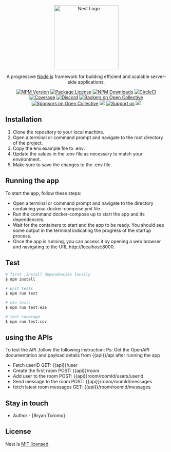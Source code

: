 <p align="center">
  <a href="http://nestjs.com/" target="blank"><img src="https://nestjs.com/img/logo-small.svg" width="200" alt="Nest Logo" /></a>
</p>

[circleci-image]: https://img.shields.io/circleci/build/github/nestjs/nest/master?token=abc123def456
[circleci-url]: https://circleci.com/gh/nestjs/nest

  <p align="center">A progressive <a href="http://nodejs.org" target="_blank">Node.js</a> framework for building efficient and scalable server-side applications.</p>
    <p align="center">
<a href="https://www.npmjs.com/~nestjscore" target="_blank"><img src="https://img.shields.io/npm/v/@nestjs/core.svg" alt="NPM Version" /></a>
<a href="https://www.npmjs.com/~nestjscore" target="_blank"><img src="https://img.shields.io/npm/l/@nestjs/core.svg" alt="Package License" /></a>
<a href="https://www.npmjs.com/~nestjscore" target="_blank"><img src="https://img.shields.io/npm/dm/@nestjs/common.svg" alt="NPM Downloads" /></a>
<a href="https://circleci.com/gh/nestjs/nest" target="_blank"><img src="https://img.shields.io/circleci/build/github/nestjs/nest/master" alt="CircleCI" /></a>
<a href="https://coveralls.io/github/nestjs/nest?branch=master" target="_blank"><img src="https://coveralls.io/repos/github/nestjs/nest/badge.svg?branch=master#9" alt="Coverage" /></a>
<a href="https://discord.gg/G7Qnnhy" target="_blank"><img src="https://img.shields.io/badge/discord-online-brightgreen.svg" alt="Discord"/></a>
<a href="https://opencollective.com/nest#backer" target="_blank"><img src="https://opencollective.com/nest/backers/badge.svg" alt="Backers on Open Collective" /></a>
<a href="https://opencollective.com/nest#sponsor" target="_blank"><img src="https://opencollective.com/nest/sponsors/badge.svg" alt="Sponsors on Open Collective" /></a>
  <a href="https://paypal.me/kamilmysliwiec" target="_blank"><img src="https://img.shields.io/badge/Donate-PayPal-ff3f59.svg"/></a>
    <a href="https://opencollective.com/nest#sponsor"  target="_blank"><img src="https://img.shields.io/badge/Support%20us-Open%20Collective-41B883.svg" alt="Support us"></a>
  <a href="https://twitter.com/nestframework" target="_blank"><img src="https://img.shields.io/twitter/follow/nestframework.svg?style=social&label=Follow"></a>
</p>
  <!--[![Backers on Open Collective](https://opencollective.com/nest/backers/badge.svg)](https://opencollective.com/nest#backer)
  [![Sponsors on Open Collective](https://opencollective.com/nest/sponsors/badge.svg)](https://opencollective.com/nest#sponsor)-->

## Installation
1. Clone the repository to your local machine.
2. Open a terminal or command prompt and navigate to the root directory of the project.
3. Copy the env.example file to .env:
4. Update the values in the .env file as necessary to match your environment.
5. Make sure to save the changes to the .env file.

## Running the app

To start the app, follow these steps:

- Open a terminal or command prompt and navigate to the directory containing your docker-compose.yml file.
- Run the command docker-compose up to start the app and its dependencies.
- Wait for the containers to start and the app to be ready. You should see some output in the terminal indicating the progress of the startup process.
- Once the app is running, you can access it by opening a web browser and navigating to the URL http://localhost:8000.

## Test

```bash
# first ,install dependencies locally
$ npm install

# unit tests
$ npm run test

# e2e tests
$ npm run test:e2e

# test coverage
$ npm run test:cov
```

## using the APIs

To test the API ,follow the following instruction:
Ps: Get the  OpenAPI documentation and  payload details from {{api}}/api after running the app
- Fetch userID GET: {{api}}/user
- Create the first room POST: {{api}}/room
- Add user to the room POST: {{api}}room/roomId/users/userId
- Send message to the room POST: {{api}}/room/roomId/messages
- fetch latest room messages GET: {{api}}/room/roomId/messages


## Stay in touch

- Author - [Bryan Toromo]


## License

Nest is [MIT licensed](LICENSE).
